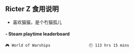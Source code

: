 ## Ricter Z 食用说明
- 喜欢猫猫，是个冇猫孤儿

<!-- steam-box start -->
#### - Steam playtime leaderboard
```text
🎮 World of Warships                 🕘 113 hrs 15 mins
```
<!-- Powered by https://github.com/YouEclipse/steam-box . -->
<!-- steam-box end -->
